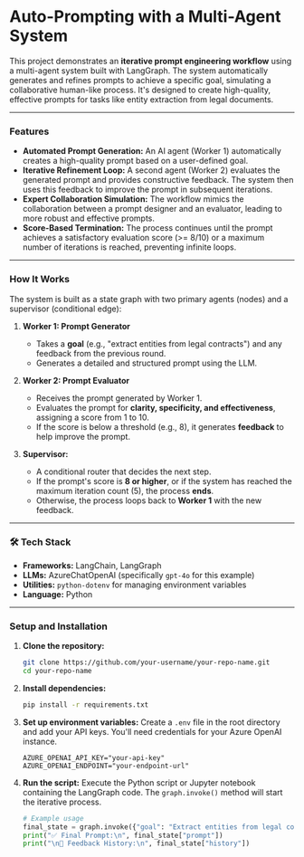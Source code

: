 # Auto-Prompting with a Multi-Agent System

This project demonstrates an **iterative prompt engineering workflow** using a multi-agent system built with LangGraph. The system automatically generates and refines prompts to achieve a specific goal, simulating a collaborative human-like process. It's designed to create high-quality, effective prompts for tasks like entity extraction from legal documents.

-----

### Features

  * **Automated Prompt Generation:** An AI agent (Worker 1) automatically creates a high-quality prompt based on a user-defined goal.
  * **Iterative Refinement Loop:** A second agent (Worker 2) evaluates the generated prompt and provides constructive feedback. The system then uses this feedback to improve the prompt in subsequent iterations.
  * **Expert Collaboration Simulation:** The workflow mimics the collaboration between a prompt designer and an evaluator, leading to more robust and effective prompts.
  * **Score-Based Termination:** The process continues until the prompt achieves a satisfactory evaluation score (\>= 8/10) or a maximum number of iterations is reached, preventing infinite loops.

-----

### How It Works

The system is built as a state graph with two primary agents (nodes) and a supervisor (conditional edge):

1.  **Worker 1: Prompt Generator**

      * Takes a **goal** (e.g., "extract entities from legal contracts") and any feedback from the previous round.
      * Generates a detailed and structured prompt using the LLM.

2.  **Worker 2: Prompt Evaluator**

      * Receives the prompt generated by Worker 1.
      * Evaluates the prompt for **clarity, specificity, and effectiveness**, assigning a score from 1 to 10.
      * If the score is below a threshold (e.g., 8), it generates **feedback** to help improve the prompt.

3.  **Supervisor:**

      * A conditional router that decides the next step.
      * If the prompt's score is **8 or higher**, or if the system has reached the maximum iteration count (5), the process **ends**.
      * Otherwise, the process loops back to **Worker 1** with the new feedback.

-----

### 🛠️ Tech Stack

  * **Frameworks:** LangChain, LangGraph
  * **LLMs:** AzureChatOpenAI (specifically `gpt-4o` for this example)
  * **Utilities:** `python-dotenv` for managing environment variables
  * **Language:** Python

-----

### Setup and Installation

1.  **Clone the repository:**

    ```bash
    git clone https://github.com/your-username/your-repo-name.git
    cd your-repo-name
    ```

2.  **Install dependencies:**

    ```bash
    pip install -r requirements.txt
    ```

3.  **Set up environment variables:**
    Create a `.env` file in the root directory and add your API keys. You'll need credentials for your Azure OpenAI instance.

    ```
    AZURE_OPENAI_API_KEY="your-api-key"
    AZURE_OPENAI_ENDPOINT="your-endpoint-url"
    ```

4.  **Run the script:**
    Execute the Python script or Jupyter notebook containing the LangGraph code. The `graph.invoke()` method will start the iterative process.

    ```python
    # Example usage
    final_state = graph.invoke({"goal": "Extract entities from legal contracts"})
    print("✅ Final Prompt:\n", final_state["prompt"])
    print("\n📝 Feedback History:\n", final_state["history"])
    ```

